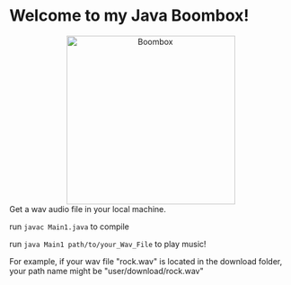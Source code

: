 # Welcome to my Java Boombox!

<div style="text-align:center;">
<img src="https://cdn.shopify.com/s/files/1/0589/7325/7894/products/Mini-Boombox-Sticker_2000x.png?v=1672340486" alt="Boombox" width="300"  />
</div>
Get a wav audio file in your local machine.

run `javac Main1.java` to compile

run `java Main1 path/to/your_Wav_File` to play music!
<br>

For example, if your wav file "rock.wav" is located in the download folder, your path name might be
"user/download/rock.wav"
